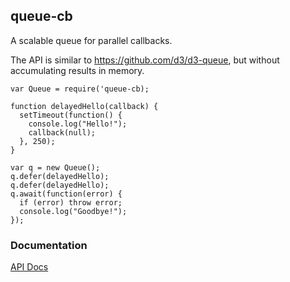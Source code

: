 ## queue-cb

A scalable queue for parallel callbacks.

The API is similar to https://github.com/d3/d3-queue, but without accumulating results in memory.

```
var Queue = require('queue-cb);

function delayedHello(callback) {
  setTimeout(function() {
    console.log("Hello!");
    callback(null);
  }, 250);
}

var q = new Queue();
q.defer(delayedHello);
q.defer(delayedHello);
q.await(function(error) {
  if (error) throw error;
  console.log("Goodbye!");
});
```

### Documentation

[API Docs](https://kmalakoff.github.io/queue-cb/)
